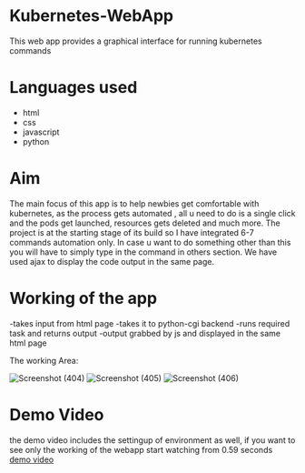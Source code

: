 # Kubernetes-WebApp
This web app provides a graphical interface for running kubernetes commands

# Languages used
- html
- css
- javascript
- python

# Aim
The main focus of this app is to help newbies get comfortable with kubernetes, as the process gets automated , all u need to do is a single click and the pods get launched, resources gets deleted and much more. The project is at the starting stage of its build so I have integrated 6-7 commands automation only. In case u want to do something other than this you will have to simply type in the command in others section.
We have used ajax to display the code output in the same page.

# Working of the app
-takes input from html page
-takes it to python-cgi backend
-runs required task and returns output
-output grabbed by js and displayed in the same html page

The working Area:

![Screenshot (404)](https://user-images.githubusercontent.com/60690997/125191866-3a6fa600-e262-11eb-89a6-0a6e80d1021a.png)
![Screenshot (405)](https://user-images.githubusercontent.com/60690997/125191869-3cd20000-e262-11eb-9667-af847ad56c0e.png)
![Screenshot (406)](https://user-images.githubusercontent.com/60690997/125191872-40658700-e262-11eb-982d-14d4f0901027.png)

# Demo Video

the demo video includes the settingup of environment as well, if you want to see only the working of the webapp start watching from 0.59 seconds
[demo video](https://youtu.be/yHCNfp7hAMc)
